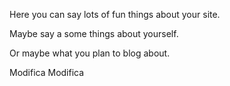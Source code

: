 Here you can say lots of fun things about your site.

Maybe say a some things about yourself.

Or maybe what you plan to blog about.

Modifica
Modifica

